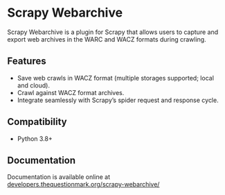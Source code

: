 # Scrapy Webarchive

Scrapy Webarchive is a plugin for Scrapy that allows users to capture and export web archives in the WARC and WACZ formats during crawling.

## Features

* Save web crawls in WACZ format (multiple storages supported; local and cloud).
* Crawl against WACZ format archives.
* Integrate seamlessly with Scrapy’s spider request and response cycle.

## Compatibility

* Python 3.8+

## Documentation

Documentation is available online at [developers.thequestionmark.org/scrapy-webarchive/](https://developers.thequestionmark.org/scrapy-webarchive/)
